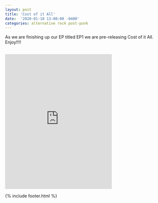 ```yaml
---
layout: post
title: 'Cost of it All' 
date:  '2020-01-18 13:00:00 -0400'
categories: alternative rock post-punk
---
```


<p class="publish-three">
As we are finishing up our EP titled EP1 we are pre-releasing Cost of it All. Enjoy!!!!
</p>

<br>

<iframe style="border: 0; width: 350px; height: 442px;" src="https://bandcamp.com/EmbeddedPlayer/track=1472466216/size=large/bgcol=ffffff/linkcol=0687f5/tracklist=false/transparent=true/" seamless><a href="http://elementaj.bandcamp.com/track/cost-of-it-all">Cost of it All by Elementaj</a></iframe>

{% include footer.html %}
